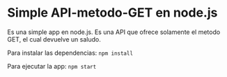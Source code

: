 # Simple API-metodo-GET en node.js 

Es una simple app en node.js. Es una API que ofrece solamente el metodo GET, el cual devuelve un saludo. 


Para instalar las dependencias: `npm install`

Para ejecutar la app: `npm start`


